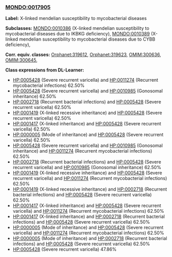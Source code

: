 
### [MONDO:0017905](http://purl.obolibrary.org/obo/MONDO_0017905)
**Label:** X-linked mendelian susceptibility to mycobacterial diseases

**Subclasses:** [MONDO:0010386](http://purl.obolibrary.org/obo/MONDO_0010386) (X-linked mendelian susceptibility to mycobacterial diseases due to IKBKG deficiency), [MONDO:0010389](http://purl.obolibrary.org/obo/MONDO_0010389) (X-linked mendelian susceptibility to mycobacterial diseases due to CYBB deficiency), 

**Corr. equiv. classes:** [Orphanet:319612](http://www.orpha.net/ORDO/Orphanet_319612), [Orphanet:319623](http://www.orpha.net/ORDO/Orphanet_319623), [OMIM:300636](http://purl.obolibrary.org/obo/OMIM_300636), [OMIM:300645](http://purl.obolibrary.org/obo/OMIM_300645), 

**Class expressions from DL-Learner:**

- [HP:0005428](http://purl.obolibrary.org/obo/HP_0005428) (Severe recurrent varicella) and [HP:0011274](http://purl.obolibrary.org/obo/HP_0011274) (Recurrent mycobacterial infections) 62.50%
- [HP:0005428](http://purl.obolibrary.org/obo/HP_0005428) (Severe recurrent varicella) and [HP:0010985](http://purl.obolibrary.org/obo/HP_0010985) (Gonosomal inheritance) 62.50%
- [HP:0002718](http://purl.obolibrary.org/obo/HP_0002718) (Recurrent bacterial infections) and [HP:0005428](http://purl.obolibrary.org/obo/HP_0005428) (Severe recurrent varicella) 62.50%
- [HP:0001419](http://purl.obolibrary.org/obo/HP_0001419) (X-linked recessive inheritance) and [HP:0005428](http://purl.obolibrary.org/obo/HP_0005428) (Severe recurrent varicella) 62.50%
- [HP:0001417](http://purl.obolibrary.org/obo/HP_0001417) (X-linked inheritance) and [HP:0005428](http://purl.obolibrary.org/obo/HP_0005428) (Severe recurrent varicella) 62.50%
- [HP:0000005](http://purl.obolibrary.org/obo/HP_0000005) (Mode of inheritance) and [HP:0005428](http://purl.obolibrary.org/obo/HP_0005428) (Severe recurrent varicella) 62.50%
- [HP:0005428](http://purl.obolibrary.org/obo/HP_0005428) (Severe recurrent varicella) and [HP:0010985](http://purl.obolibrary.org/obo/HP_0010985) (Gonosomal inheritance) and [HP:0011274](http://purl.obolibrary.org/obo/HP_0011274) (Recurrent mycobacterial infections) 62.50%
- [HP:0002718](http://purl.obolibrary.org/obo/HP_0002718) (Recurrent bacterial infections) and [HP:0005428](http://purl.obolibrary.org/obo/HP_0005428) (Severe recurrent varicella) and [HP:0010985](http://purl.obolibrary.org/obo/HP_0010985) (Gonosomal inheritance) 62.50%
- [HP:0001419](http://purl.obolibrary.org/obo/HP_0001419) (X-linked recessive inheritance) and [HP:0005428](http://purl.obolibrary.org/obo/HP_0005428) (Severe recurrent varicella) and [HP:0011274](http://purl.obolibrary.org/obo/HP_0011274) (Recurrent mycobacterial infections) 62.50%
- [HP:0001419](http://purl.obolibrary.org/obo/HP_0001419) (X-linked recessive inheritance) and [HP:0002718](http://purl.obolibrary.org/obo/HP_0002718) (Recurrent bacterial infections) and [HP:0005428](http://purl.obolibrary.org/obo/HP_0005428) (Severe recurrent varicella) 62.50%
- [HP:0001417](http://purl.obolibrary.org/obo/HP_0001417) (X-linked inheritance) and [HP:0005428](http://purl.obolibrary.org/obo/HP_0005428) (Severe recurrent varicella) and [HP:0011274](http://purl.obolibrary.org/obo/HP_0011274) (Recurrent mycobacterial infections) 62.50%
- [HP:0001417](http://purl.obolibrary.org/obo/HP_0001417) (X-linked inheritance) and [HP:0002718](http://purl.obolibrary.org/obo/HP_0002718) (Recurrent bacterial infections) and [HP:0005428](http://purl.obolibrary.org/obo/HP_0005428) (Severe recurrent varicella) 62.50%
- [HP:0000005](http://purl.obolibrary.org/obo/HP_0000005) (Mode of inheritance) and [HP:0005428](http://purl.obolibrary.org/obo/HP_0005428) (Severe recurrent varicella) and [HP:0011274](http://purl.obolibrary.org/obo/HP_0011274) (Recurrent mycobacterial infections) 62.50%
- [HP:0000005](http://purl.obolibrary.org/obo/HP_0000005) (Mode of inheritance) and [HP:0002718](http://purl.obolibrary.org/obo/HP_0002718) (Recurrent bacterial infections) and [HP:0005428](http://purl.obolibrary.org/obo/HP_0005428) (Severe recurrent varicella) 62.50%
- [HP:0005428](http://purl.obolibrary.org/obo/HP_0005428) (Severe recurrent varicella) 47.86%


